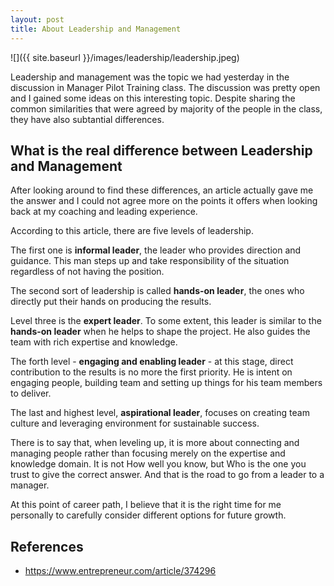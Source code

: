 ```yaml
---
layout: post
title: About Leadership and Management
---
```


![]({{ site.baseurl }}/images/leadership/leadership.jpeg)

Leadership and management was the topic we had yesterday in the discussion in Manager Pilot Training class. The discussion was pretty open and I gained some ideas on this interesting topic. Despite sharing the common similarities that were agreed by majority of the people in the class, they have also subtantial differences.

## What is the real difference between Leadership and Management

After looking around to find these differences, an article actually gave me the answer and I could not agree more on the points it offers when looking back at my coaching and leading experience.

According to this article, there are five levels of leadership.

The first one is **informal leader**, the leader who provides direction and guidance. This man steps up and take responsibility of the situation regardless of not having the position.

The second sort of leadership is called **hands-on leader**, the ones who directly put their hands on producing the results.

Level three is the **expert leader**. To some extent, this leader is similar to the **hands-on leader** when he helps to shape the project. He also guides the team with rich expertise and knowledge.

The forth level - **engaging and enabling leader** - at this stage, direct contribution to the results is no more the first priority. He is intent on engaging people, building team and setting up things for his team members to deliver.

The last and highest level, **aspirational leader**, focuses on creating team culture and leveraging environment for sustainable success.


There is to say that, when leveling up, it is more about connecting and managing people rather than focusing merely on the expertise and knowledge domain. It is not How well you know, but Who is the one you trust to give the correct answer. And that is the road to go from a leader to a manager.

At this point of career path, I believe that it is the right time for me personally to carefully consider different options for future growth.


## References
- https://www.entrepreneur.com/article/374296
